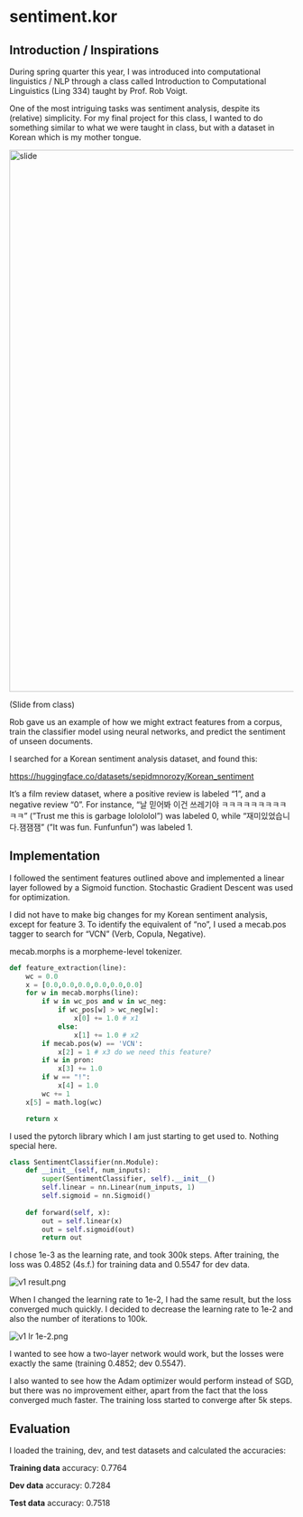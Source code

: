 # sentiment.kor
## Introduction / Inspirations

During spring quarter this year, I was introduced into computational linguistics / NLP through a class called Introduction to Computational Linguistics (Ling 334) taught by Prof. Rob Voigt. 

One of the most intriguing tasks was sentiment analysis, despite its (relative) simplicity. For my final project for this class, I wanted to do something similar to what we were taught in class, but with a dataset in Korean which is my mother tongue. 

<img width="959" alt="slide" src="https://github.com/sungmogi/sentiment.kor/assets/131221622/1edb7983-4a31-46b8-a441-c3586bb5bae6">

(Slide from class)

Rob gave us an example of how we might extract features from a corpus, train the classifier model using neural networks, and predict the sentiment of unseen documents. 

I searched for a Korean sentiment analysis dataset, and found this:

https://huggingface.co/datasets/sepidmnorozy/Korean_sentiment

It’s a film review dataset, where a positive review is labeled “1”, and a negative review “0”. For instance, “날 믿어봐 이건 쓰레기야 ㅋㅋㅋㅋㅋㅋㅋㅋㅋㅋㅋ” (”Trust me this is garbage lolololol”) was labeled 0, while “재미있었습니다.잼잼잼” (”It was fun. Funfunfun”) was labeled 1.

## Implementation

I followed the sentiment features outlined above and implemented a linear layer followed by a Sigmoid function. Stochastic Gradient Descent was used for optimization. 

I did not have to make big changes for my Korean sentiment analysis, except for feature 3. To identify the equivalent of “no”, I used a mecab.pos tagger to search for “VCN” (Verb, Copula, Negative). 

mecab.morphs is a morpheme-level tokenizer.

```python
def feature_extraction(line):
    wc = 0.0
    x = [0.0,0.0,0.0,0.0,0.0,0.0]
    for w in mecab.morphs(line):
        if w in wc_pos and w in wc_neg:
            if wc_pos[w] > wc_neg[w]:
                x[0] += 1.0 # x1
            else:
                x[1] += 1.0 # x2
        if mecab.pos(w) == 'VCN':
            x[2] = 1 # x3 do we need this feature?
        if w in pron:
            x[3] += 1.0
        if w == "!":
            x[4] = 1.0
        wc += 1
    x[5] = math.log(wc)

    return x
```

I used the pytorch library which I am just starting to get used to. Nothing special here. 

```python
class SentimentClassifier(nn.Module):
    def __init__(self, num_inputs):
        super(SentimentClassifier, self).__init__()
        self.linear = nn.Linear(num_inputs, 1)
        self.sigmoid = nn.Sigmoid()
    
    def forward(self, x):
        out = self.linear(x)
        out = self.sigmoid(out)
        return out
```

I chose 1e-3 as the learning rate, and took 300k steps. After training, the loss was 0.4852 (4s.f.) for training data and 0.5547 for dev data. 

![v1 result.png](https://s3-us-west-2.amazonaws.com/secure.notion-static.com/46ff2f8d-73c0-41f0-a315-7d41f1e0a545/v1_result.png)

When I changed the learning rate to 1e-2, I had the same result, but the loss converged much quickly. I decided to decrease the learning rate to 1e-2 and also the number of iterations to 100k. 

![v1 lr 1e-2.png](https://s3-us-west-2.amazonaws.com/secure.notion-static.com/e23d1ab3-df19-440b-8fed-dc1e5c37f7fc/v1_lr_1e-2.png)

I wanted to see how a two-layer network would work, but the losses were exactly the same (training 0.4852; dev 0.5547).

I also wanted to see how the Adam optimizer would perform instead of SGD, but there was no improvement either, apart from the fact that the loss converged much faster. The training loss started to converge after 5k steps.  

## Evaluation

I loaded the training, dev, and test datasets and calculated the accuracies:

**Training data** accuracy: 0.7764

**Dev data** accuracy: 0.7284

**Test data** accuracy: 0.7518
